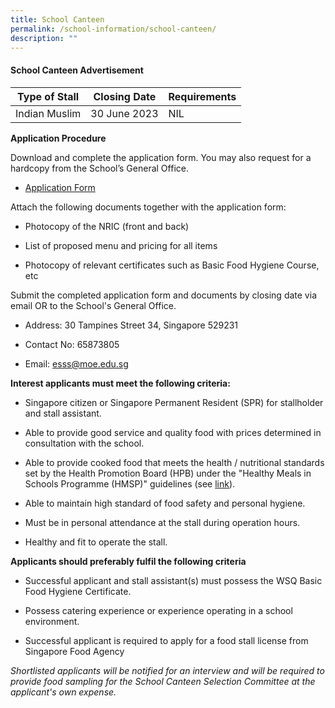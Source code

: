 ```yaml
---
title: School Canteen
permalink: /school-information/school-canteen/
description: ""
---
```

#### School Canteen Advertisement

| Type of Stall | Closing Date | Requirements |
| -------- | -------- | -------- |
| Indian Muslim     | 30 June 2023 | NIL     |

**Application Procedure**

Download and complete the application form. You may also request for a hardcopy from the School’s General Office.

* [Application Form]()

Attach the following documents together with the application form:

* Photocopy of the NRIC (front and back)

* List of proposed menu and pricing for all items

* Photocopy of relevant certificates such as Basic Food Hygiene Course, etc

Submit the completed application form and documents by closing date via email OR to the School's General Office.

* Address: 30 Tampines Street 34, Singapore 529231    

* Contact No: 65873805

* Email: esss@moe.edu.sg

**Interest applicants must meet the following criteria:**

* Singapore citizen or Singapore Permanent Resident (SPR) for stallholder and stall assistant.

* Able to provide good service and quality food with prices determined in consultation with the school.

* Able to provide cooked food that meets the health / nutritional standards set by the Health Promotion Board (HPB) under the "Healthy Meals in Schools Programme (HMSP)" guidelines (see [link](https://www.hpb.gov.sg/schools/school-programmes/healthy-meals-in-schools-programme)).

* Able to maintain high standard of food safety and personal hygiene.

* Must be in personal attendance at the stall during operation hours.

* Healthy and fit to operate the stall.

**Applicants should preferably fulfil the following criteria**

*   Successful applicant and stall assistant(s) must possess the WSQ Basic Food Hygiene Certificate.

* Possess catering experience or experience operating in a school environment.

* Successful applicant is required to apply for a food stall license from Singapore Food Agency

*Shortlisted applicants will be notified for an interview and will be required to provide food sampling for the School Canteen Selection Committee at the applicant's own expense.*